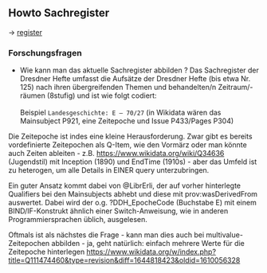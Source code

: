 ## Howto Sachregister
-> [register](/register)

### Forschungsfragen
* Wie kann man das aktuelle Sachregister abbilden ? 
Das Sachregister der Dresdner Hefte umfasst die Aufsätze der Dresdner Hefte (bis etwa Nr. 125)
nach ihren übergreifenden Themen und behandelten/n Zeitraum/-räumen (8stufig) und ist wie folgt codiert:<br/><br/>
Beispiel ```Landesgeschichte: E – 70/27``` (in Wikidata wären das Mainsubject P921, eine Zeitepoche und Issue P433/Pages P304)

Die Zeitepoche ist indes eine kleine Herausforderung. Zwar gibt es bereits vordefinierte Zeitepochen als Q-Item, wie den Vormärz
oder man könnte auch Zeiten ableiten - z.B. https://www.wikidata.org/wiki/Q34636 (Jugendstil) mit Inception (1890) und EndTime (1910s) -
aber das Umfeld ist zu heterogen, um alle Details in EINER query unterzubringen.

Ein guter Ansatz kommt dabei von @LibrErli, der auf vorher hinterlegte Qualifiers bei den Mainsubjects abhebt und diese mit prov:wasDerivedFrom
auswertet. Dabei wird der o.g. ?DDH_EpocheCode (Buchstabe E) mit einem BIND/IF-Konstrukt ähnlich einer Switch-Anweisung, wie in anderen Programmiersprachen
üblich, ausgelesen.

Oftmals ist als nächstes die Frage - kann man dies auch bei multivalue-Zeitepochen abbilden - ja, geht natürlich: einfach mehrere Werte für die Zeitepoche hinterlegen
https://www.wikidata.org/w/index.php?title=Q111474460&type=revision&diff=1644818423&oldid=1610056328
